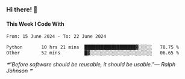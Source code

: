 ### Hi there! 👋

#### This Week I Code With
<!--START_SECTION:waka-->

```txt
From: 15 June 2024 - To: 22 June 2024

Python       10 hrs 21 mins  ███████████████████▓░░░░░   78.75 %
Other        52 mins         █▓░░░░░░░░░░░░░░░░░░░░░░░   06.65 %
```

<!--END_SECTION:waka-->

<!--STARTS_HERE_QUOTE_README-->
<i>❝“Before software should be reusable, it should be usable.”— Ralph Johnson  ❞</i>
<!--ENDS_HERE_QUOTE_README-->

